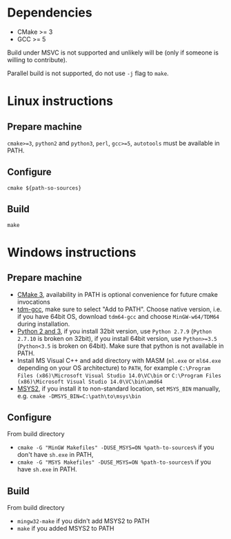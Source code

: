 # Dependencies

- CMake >= 3
- GCC >= 5

Build under MSVC is not supported and unlikely will be (only if someone is willing to contribute).

Parallel build is not supported, do not use `-j` flag to `make`.

# Linux instructions

## Prepare machine

`cmake>=3`, `python2` and `python3`, `perl`, `gcc>=5`, `autotools` must be available in PATH.

## Configure
`cmake ${path-so-sources}`

## Build
`make`

# Windows instructions

## Prepare machine

- [CMake 3](http://www.cmake.org/download/), availability in PATH is optional convenience
  for future cmake invocations
- [tdm-gcc](http://tdm-gcc.tdragon.net/download), make sure to select "Add to PATH".
  Choose native version, i.e. if you have 64bit OS, download `tdm64-gcc`
  and choose `MinGW-w64/TDM64` during installation.
- [Python 2 and 3](https://www.python.org/downloads/), if you install 32bit version,
  use `Python 2.7.9` (`Python 2.7.10` is broken on 32bit), if you install 64bit version,
  use `Python>=3.5` (`Python<3.5` is broken on 64bit).
  Make sure that python is not available in PATH.
- Install MS Visual C++ and add directory with MASM (`ml.exe` or `ml64.exe`
  depending on your OS architecture) to `PATH`, for example
  `C:\Program Files (x86)\Microsoft Visual Studio 14.0\VC\bin` or
  `C:\Program Files (x86)\Microsoft Visual Studio 14.0\VC\bin\amd64`
- [MSYS2](http://msys2.github.io/), if you install it to non-standard location,
  set `MSYS_BIN` manually, e.g. `cmake -DMSYS_BIN=C:\path\to\msys\bin`

## Configure
From build directory
- `cmake -G "MinGW Makefiles" -DUSE_MSYS=ON %path-to-sources%` if you don't have `sh.exe` in PATH,
- `cmake -G "MSYS Makefiles" -DUSE_MSYS=ON %path-to-sources%` if you have `sh.exe` in PATH.

## Build
From build directory
- `mingw32-make` if you didn't add MSYS2 to PATH
- `make` if you added MSYS2 to PATH
